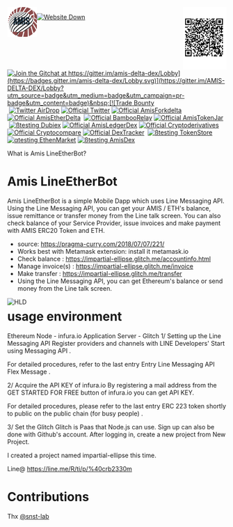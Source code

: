 <img align="left" src="https://raw.githubusercontent.com/amisolution/ERC20-AMIS/master/amis-logo3.png" alt="amis-logo3"/>
<img align="right" src="https://raw.githubusercontent.com/amisolution/ERC20-AMIS/master/images/AMIS-QRCODE.png" alt="AMIS-QRCODE" width="100"/>

[![Website Down](https://img.shields.io/badge/website-down-red.svg)](http://erc20-amis.amisolution.net/)&nbsp;
[![Join the Gitchat at https://gitter.im/amis-delta-dex/Lobby](https://badges.gitter.im/amis-delta-dex/Lobby.svg)](https://gitter.im/AMIS-DELTA-DEX/Lobby?utm_source=badge&utm_medium=badge&utm_campaign=pr-badge&utm_content=badge)&nbsp;[![Trade Bounty](https://img.shields.io/badge/trade-bounty-orange.svg)](https://github.com/amisolution/ERC20-AMIS/issues/)&nbsp;[![Twitter AirDrop](https://img.shields.io/badge/Twitter-Airdrop-red.svg)](https://twitter.com/AMIStoken_ERC20)&nbsp;[![Official Twitter](https://img.shields.io/badge/official-twitter-brightgreen.svg)](https://twitter.com/amis_erc20)&nbsp;[![Official AmisForkdelta](https://img.shields.io/badge/official-forkdelta-brightgreen.svg)](https://forkdelta.app/#!/trade/0x949bed886c739f1a3273629b3320db0c5024c719-ETH)
&nbsp;[![Official AmisEtherDelta](https://img.shields.io/badge/official-etherdelta-brightgreen.svg)](https://etherdelta.com/#0x949bed886c739f1a3273629b3320db0c5024c719-ETH)
&nbsp;[![Official BambooRelay](https://img.shields.io/badge/official-bamboorelay-brightgreen.svg)](https://bamboorelay.com/trade/AMIS-WETH)&nbsp;[![Official AmisTokenJar](https://img.shields.io/badge/official-tokenjar-brightgreen.svg)](https://tokenjar.io/amis)
&nbsp;[![ßtesting Dubiex](https://img.shields.io/badge/ßtesting-dubiex-yellow.svg)](https://dubiex.com/AMIS/ETH)&nbsp;[![Official AmisLedgerDex](https://img.shields.io/badge/official-ledgerdex-1330e3.svg)](https://app.ledgerdex.com/#/app/orders/maker-taker/AMIS/0x949bed886c739f1a3273629b3320db0c5024c719/WETH/0xc02aaa39b223fe8d0a0e5c4f27ead9083c756cc2
)&nbsp;[![Official Cryptoderivatives](https://img.shields.io/badge/official-cryptoderivatives-4330e7.svg)](https://cryptoderivatives.market/token/AMIS)&nbsp;[![Official Cryptocompare](https://img.shields.io/badge/official-cryptocompare-brightgreen.svg)](https://www.cryptocompare.com/coins/amis)&nbsp;[![Official DexTracker](https://img.shields.io/badge/official-dextracker-brightgreen.svg)](https://etherscan.io/dextracker?filter=&q=AMIS)
&nbsp;[![ßtesting TokenStore](https://img.shields.io/badge/ßtesting-TokenStore-yellow.svg)](https://token.store/trade/0x949bed886c739f1a3273629b3320db0c5024c719)
&nbsp;[![αtesting EthenMarket](https://img.shields.io/badge/αtesting-ethenmarket-lightgrey.svg)](https://ethen.market/949bed886c739f1a3273629b3320db0c5024c719)&nbsp;[![ßtesting AmisDex](https://img.shields.io/badge/ßtesting-amisdex-lightblue.svg)](https://amisdex.github.io/amis-exchange-www)

What is Amis LineEtherBot?


# Amis LineEtherBot
 Amis LineEtherBot is a simple Mobile Dapp which uses Line Messaging API. Using the Line Messaging API, you can get your AMIS / ETH's balance, issue remittance or transfer money from the Line talk screen. You can also check balance of your Service Provider, issue invoices and make payment with AMIS ERC20 Token and ETH.
 
 * source: https://pragma-curry.com/2018/07/07/221/
 * Works best with Metamask extension: install it metamask.io
 * Check balance : https://impartial-ellipse.glitch.me/accountinfo.html
 * Manage invoice(s) : https://impartial-ellipse.glitch.me/invoice
 * Make transfer : https://impartial-ellipse.glitch.me/transfer
 * Using the Line Messaging API, you can get Ethereum's balance or send money from the Line talk screen.
 
 <img align="left" src="https://camo.qiitausercontent.com/d6ebaf6a8bae3b4555e50340ab233c122a3a86c1/68747470733a2f2f707261676d612d63757272792e636f6d2f77702f77702d636f6e74656e742f75706c6f6164732f323031382f30372f39363038636465383064333161656433623736656632623665363562653965642d312e6a7067" alt="HLD" width="100"/>
 
# usage environment
Ethereum Node - infura.io
Application Server - Glitch
1/ Setting up the Line Messaging API
Register providers and channels with LINE Developers' Start using Messaging API .

For detailed procedures, refer to the last entry Entry Line Messaging API Flex Message .

2/ Acquire the API KEY of infura.io
By registering a mail address from the GET STARTED FOR FREE button of infura.io you can get API KEY.

For detailed procedures, please refer to the last entry ERC 223 token shortly to public on the public chain (for busy people) .

3/ Set the Glitch
Glitch is Paas that Node.js can use. Sign up can also be done with Github's account. 
After logging in, create a new project from New Project.

I created a project named impartial-ellipse this time. 

Line@
https://line.me/R/ti/p/%40crb2330m

# Contributions
Thx [@snst-lab](https://github.com/snst-lab/etherbot)
